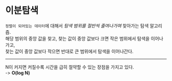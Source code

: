 이분탐색
====

 `정렬이 되어있는 데이터`에 대해서 _탐색 범위를 절반씩 줄여나가며_ 찾아가는 탐색 알고리즘.    
해당 범위의 중앙 값을 찾고, 찾는 값이 중앙 값보다 크면 작은 범위에서 탐색을 이어나가고,    
찾는 값이 중앙 값보다 작으면 반대로 큰 범위에서 탐색을 이어나간다.   
* * *
N이 커지면 커질수록 시간을 급히 절약할 수 있는 장점을 가지고 있다.   
  -> **O(log N)**

